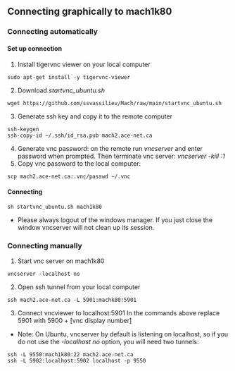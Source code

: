 ## Connecting graphically to mach1k80
### Connecting automatically
#### Set up connection
1. Install tigervnc viewer on your local computer
~~~
sudo apt-get install -y tigervnc-viewer
~~~
2. Download *startvnc_ubuntu.sh* 
~~~
wget https://github.com/ssvassiliev/Mach/raw/main/startvnc_ubuntu.sh
~~~
3. Generate ssh key and copy it to the remote computer
~~~
ssh-keygen
ssh-copy-id ~/.ssh/id_rsa.pub mach2.ace-net.ca
~~~
4. Generate vnc password: on the remote run *vncserver* and enter password when prompted. Then terminate vnc server: *vncserver -kill :1*  
5. Copy vnc password to the local computer:
~~~
scp mach2.ace-net.ca:.vnc/passwd ~/.vnc
~~~

#### Connecting
~~~
sh startvnc_ubuntu.sh mach1k80
~~~

- Please always logout of the windows manager. If you just close the window vncserver will not clean up its session. 

### Connecting manually
1. Start vnc server on mach1k80
~~~
vncserver -localhost no
~~~
2. Open ssh tunnel from your local computer
~~~
ssh mach2.ace-net.ca -L 5901:machk80:5901
~~~
3. Connect vncviewer to localhost:5901
In the commands above replace 5901 with 5900 + [vnc display number]

- Note: 
On Ubuntu, vncserver by default is listening on localhost, so if you do not use the *-localhost no* option, you will need two tunnels:
~~~
ssh -L 9550:mach1k80:22 mach2.ace-net.ca
ssh -L 5902:localhost:5902 localhost -p 9550
~~~



